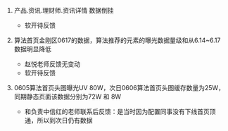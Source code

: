 1. 产品.资讯.理财师.资讯详情 数据倒挂
    - 软开待反馈

2. 算法首页金刚区0617的数据，算法推荐的元素的曝光数据量级和从6.14~6.17数据明显降低
    - 赵悦老师反馈无变动
    - 软开待反馈

3. 0605算法首页头图曝光UV 80W，次日0606算法首页头图缓存数量为25W，同期静态页面该数据分别为72W 和 8W
    - 和负责中信红的老师联系后反馈：是当时因为配置同事没有下线首页顶通，所以到次日仍有数据
